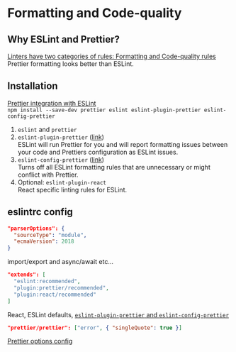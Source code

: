 # Formatting and Code-quality

## Why ESLint and Prettier?

[Linters have two categories of rules: Formatting and Code-quality rules](https://prettier.io/docs/en/comparison.html)  
Prettier formatting looks better than ESLint.

## Installation

[Prettier integration with ESLint](https://prettier.io/docs/en/eslint.html)  
`npm install --save-dev prettier eslint eslint-plugin-prettier eslint-config-prettier`

1.  `eslint` and `prettier`
2.  `eslint-plugin-prettier` ([link](https://github.com/prettier/eslint-plugin-prettier))  
    ESLint will run Prettier for you and will report formatting issues between your code and Prettiers configuration as ESLint issues.
3.  `eslint-config-prettier` ([link](https://github.com/prettier/eslint-config-prettier))  
    Turns off all ESLint formatting rules that are unnecessary or might conflict with Prettier.
4.  Optional: `eslint-plugin-react`  
    React specific linting rules for ESLint.

## eslintrc config

```json
"parserOptions": {
  "sourceType": "module",
  "ecmaVersion": 2018
}
```

import/export and async/await etc...

```json
"extends": [
  "eslint:recommended",
  "plugin:prettier/recommended",
  "plugin:react/recommended"
]
```

React, ESLint defaults, [`eslint-plugin-prettier` and `eslint-config-prettier`](https://prettier.io/docs/en/eslint.html#why-not-both)

```json
"prettier/prettier": ["error", { "singleQuote": true }]
```

[Prettier options config](https://github.com/prettier/eslint-plugin-prettier#options)
